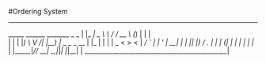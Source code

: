 #Ordering System

_____________________________________________
  _____ ______   _______      _       _      |
 |_   _|  _ \ \ / /  __ \    (_)     | |     |  
   | | | |_) \ V /| |__) |_ _ _ _ __ | |_    |
   | | |  _ < > < |  ___/ _` | | '_ \| __|   |
  _| |_| |_) / . \| |  | (_| | | | | | |_    |
 |_____|____/_/ \_\_|   \__,_|_|_| |_|\__|   |
_____________________________________________|

